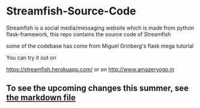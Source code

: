 # Streamfish-Source-Code
Streamfish is a social media/messaging website which is made from python flask-framework, this repo contains the source code of Streamfish

some of the codebase has come from Miguel Grinberg's flask mega tutorial

You can try it out on 

https://streamfish.herokuapp.com/
or on 
http://www.amazeryogo.in

## To see the upcoming changes this summer, see [the markdown file](https://github.com/Amazeryogo/Streamfish-Source-Code/blob/master/SUMMERCHANGES2021.md)
